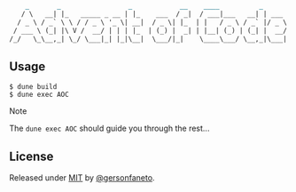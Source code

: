 ```markdown
    _       _                 _            __    ____          _    
   / \   __| |_   _____ _ __ | |_    ___  / _|  / ___|___   __| | ___       2023 in OCaml!
  / _ \ / _` \ \ / / _ \ '_ \| __|  / _ \| |_  | |   / _ \ / _` |/ _ \      
 / ___ \ (_| |\ V /  __/ | | | |_  | (_) |  _| | |__| (_) | (_| |  __/      by @gersonfaneto
/_/   \_\__,_| \_/ \___|_| |_|\__|  \___/|_|    \____\___/ \__,_|\___|
```

## Usage

```console
$ dune build
$ dune exec AOC
```

> [!NOTE]  
> The `dune exec AOC` should guide you through the rest...

## License

Released under [MIT][license-url] by [@gersonfaneto][profile-url].

<!-- NOTE: Links... -->

[profile-url]: https://github.com/gersonfaneto

[commits-url]: https://github.com/gersonfaneto/Codeground/commit/main
[license-url]: https://github.com/gersonfaneto/Codeground/blob/main/LICENSE
[stars-url]: https://github.com/gersonfaneto/Codeground/stargazers

[commits-shield]: https://img.shields.io/github/last-commit/gersonfaneto/Codeground?color=blue&style=for-the-badge&logo=git
[license-shield]: https://img.shields.io/github/license/gersonfaneto/Codeground?color=blue&style=for-the-badge
[stars-shield]: https://img.shields.io/github/stars/gersonfaneto/Codeground?color=blue&style=for-the-badge&logo=github
[solutions-shield]: https://img.shields.io/static/v1?label=SOLVED&message=244&color=informational&style=for-the-badge&logo=checkmarx
